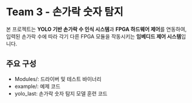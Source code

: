 # Team 3 - 손가락 숫자 탐지

본 프로젝트는 **YOLO 기반 손가락 수 인식 시스템**과 **FPGA 하드웨어 제어**를 연동하여,  
입력된 손가락 수에 따라 각기 다른 FPGA 모듈을 작동시키는 **임베디드 제어 시스템**입니다. 

## 주요 구성
- Modules/: 드라이버 및 테스트 바이너리
- example/: 예제 코드
- yolo_last: 손가락 숫자 탐지 모델 훈련 코드
